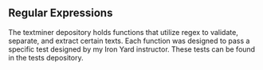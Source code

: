 ## Regular Expressions

The textminer depository holds functions that utilize regex to validate, separate, and extract certain texts. Each function was designed to pass a specific test designed by my Iron Yard instructor. These tests can be found in the tests depository.
